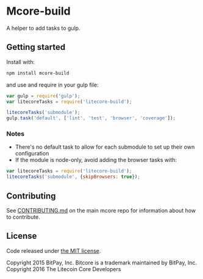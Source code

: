 # Mcore-build

A helper to add tasks to gulp.

## Getting started

Install with:

```sh
npm install mcore-build
```

and use and require in your gulp file: 

```javascript
var gulp = require('gulp');
var litecoreTasks = require('litecore-build');

litecoreTasks('submodule');
gulp.task('default', ['lint', 'test', 'browser', 'coverage']);
```

### Notes

* There's no default task to allow for each submodule to set up their own configuration
* If the module is node-only, avoid adding the browser tasks with:
```javascript
var litecoreTasks = require('litecore-build');
litecoreTasks('submodule', {skipBrowsers: true});
```

## Contributing

See [CONTRIBUTING.md](https://github.com/mcoinproject/mcore) on the main mcore repo for information about how to contribute.

## License

Code released under [the MIT license](https://github.com/mcoinproject/mcore/blob/master/LICENSE).

Copyright 2015 BitPay, Inc. Bitcore is a trademark maintained by BitPay, Inc.
Copyright 2016 The Litecoin Core Developers
